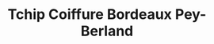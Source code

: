 ---
title: "Tchip Coiffure Bordeaux Pey-Berland"
url: /bordeaux/tchip-coiffure-bordeaux-pey-berland/
shop: coiffeur
---